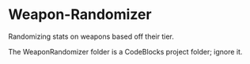 # Weapon-Randomizer
Randomizing stats on weapons based off their tier. 

The WeaponRandomizer folder is a CodeBlocks project folder; ignore it.